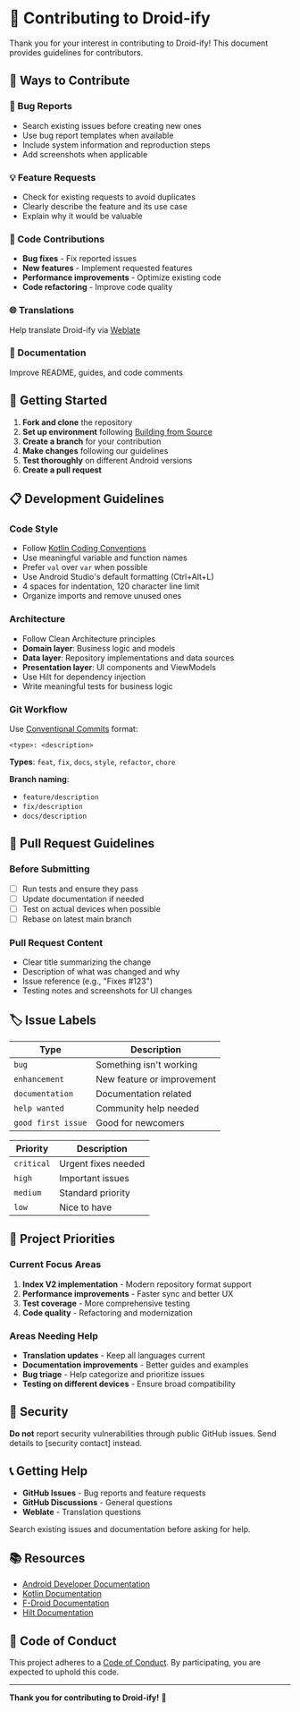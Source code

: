 # 🤝 Contributing to Droid-ify

Thank you for your interest in contributing to Droid-ify! This document provides guidelines for contributors.

## 🌟 Ways to Contribute

### 🐛 Bug Reports
- Search existing issues before creating new ones
- Use bug report templates when available
- Include system information and reproduction steps
- Add screenshots when applicable

### 💡 Feature Requests
- Check for existing requests to avoid duplicates
- Clearly describe the feature and its use case
- Explain why it would be valuable

### 🔧 Code Contributions
- **Bug fixes** - Fix reported issues
- **New features** - Implement requested features
- **Performance improvements** - Optimize existing code
- **Code refactoring** - Improve code quality

### 🌐 Translations
Help translate Droid-ify via [Weblate](https://hosted.weblate.org/engage/droidify/)

### 📖 Documentation
Improve README, guides, and code comments

## 🚀 Getting Started

1. **Fork and clone** the repository
2. **Set up environment** following [Building from Source](docs/building.md)
3. **Create a branch** for your contribution
4. **Make changes** following our guidelines
5. **Test thoroughly** on different Android versions
6. **Create a pull request**

## 📋 Development Guidelines

### Code Style
- Follow [Kotlin Coding Conventions](https://kotlinlang.org/docs/coding-conventions.html)
- Use meaningful variable and function names
- Prefer `val` over `var` when possible
- Use Android Studio's default formatting (Ctrl+Alt+L)
- 4 spaces for indentation, 120 character line limit
- Organize imports and remove unused ones

### Architecture
- Follow Clean Architecture principles
- **Domain layer**: Business logic and models
- **Data layer**: Repository implementations and data sources
- **Presentation layer**: UI components and ViewModels
- Use Hilt for dependency injection
- Write meaningful tests for business logic

### Git Workflow
Use [Conventional Commits](https://www.conventionalcommits.org/) format:
```
<type>: <description>
```

**Types**: `feat`, `fix`, `docs`, `style`, `refactor`, `chore`

**Branch naming**:
- `feature/description`
- `fix/description`
- `docs/description`

## 📝 Pull Request Guidelines

### Before Submitting
- [ ] Run tests and ensure they pass
- [ ] Update documentation if needed
- [ ] Test on actual devices when possible
- [ ] Rebase on latest main branch

### Pull Request Content
- Clear title summarizing the change
- Description of what was changed and why
- Issue reference (e.g., "Fixes #123")
- Testing notes and screenshots for UI changes

## 🏷️ Issue Labels

| Type | Description |
|------|-------------|
| `bug` | Something isn't working |
| `enhancement` | New feature or improvement |
| `documentation` | Documentation related |
| `help wanted` | Community help needed |
| `good first issue` | Good for newcomers |

| Priority | Description |
|----------|-------------|
| `critical` | Urgent fixes needed |
| `high` | Important issues |
| `medium` | Standard priority |
| `low` | Nice to have |

## 🎯 Project Priorities

### Current Focus Areas
1. **Index V2 implementation** - Modern repository format support
2. **Performance improvements** - Faster sync and better UX
3. **Test coverage** - More comprehensive testing
4. **Code quality** - Refactoring and modernization

### Areas Needing Help
- **Translation updates** - Keep all languages current
- **Documentation improvements** - Better guides and examples
- **Bug triage** - Help categorize and prioritize issues
- **Testing on different devices** - Ensure broad compatibility

## 🔐 Security

**Do not** report security vulnerabilities through public GitHub issues. Send details to [security contact] instead.

## 📞 Getting Help

- **GitHub Issues** - Bug reports and feature requests
- **GitHub Discussions** - General questions
- **Weblate** - Translation questions

Search existing issues and documentation before asking for help.

## 📚 Resources

- [Android Developer Documentation](https://developer.android.com/docs)
- [Kotlin Documentation](https://kotlinlang.org/docs/home.html)
- [F-Droid Documentation](https://f-droid.org/docs/)
- [Hilt Documentation](https://dagger.dev/hilt/)

## 📜 Code of Conduct

This project adheres to a [Code of Conduct](CODE_OF_CONDUCT.md). By participating, you are expected to uphold this code.

---

**Thank you for contributing to Droid-ify!** 🚀
